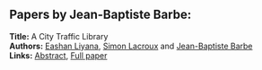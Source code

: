 <h2>Papers by Jean-Baptiste Barbe:</h2>
<p>
<b>Title:</b> A City Traffic Library<br />
<b>Authors:</b> <a href="../authors/author_185.html">Eashan Liyana</a>, <a href="../authors/author_170.html">Simon Lacroux</a> and <a href="../authors/author_15.html">Jean-Baptiste Barbe</a><br />
<b>Links:</b> <a href="../abstracts/abstract_40.pdf">Abstract</a>, <a href="../submissions/ecp15118377_LiyanaLacrouxBarbe.pdf">Full paper</a>
</p>